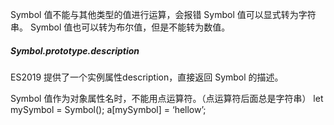 Symbol 值不能与其他类型的值进行运算，会报错
Symbol 值可以显式转为字符串。
Symbol 值也可以转为布尔值，但是不能转为数值。



##### Symbol.prototype.description

ES2019 提供了一个实例属性description，直接返回 Symbol 的描述。

Symbol 值作为对象属性名时，不能用点运算符。（点运算符后面总是字符串）
let mySymbol = Symbol();
a[mySymbol] = ‘hellow’;